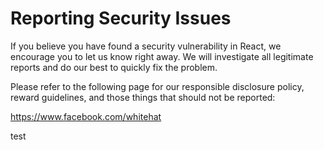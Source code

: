 # Reporting Security Issues

If you believe you have found a security vulnerability in React, we encourage you to let us know right away. We will investigate all legitimate reports and do our best to quickly fix the problem.

Please refer to the following page for our responsible disclosure policy, reward guidelines, and those things that should not be reported:

https://www.facebook.com/whitehat

test